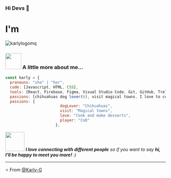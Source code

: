 ### Hi Devs 👋
# I'm

![karlylogomq](https://user-images.githubusercontent.com/75092807/117238841-3c952e80-adf3-11eb-8d86-9fc4c6aad00b.png)



### <img src="https://media4.giphy.com/media/gEw0N6mJ4uGgjqdWfX/giphy.gif?cid=ecf05e47xz4kg0deuq5x8c4df4fy8ggvpy9yf0u0bdjt5dwa&rid=giphy.gif&ct=g" width="50"> A little more about me...  

```javascript
const karly = {
  pronouns: "she" | "her",
  code: [Javascript, HTML, CSS],
  tools: [React, Firebase, Figma, Visual Studio Code, Git, GitHub, Trello],
  passions: [chihuahuas dog lover(6), visit magical towns, I love to cook and make desserts, CoD player],
  passions: {
                        dogLover: "Chihuahuas",
                        visit: "Magical towns",
                        love: "Cook and make desserts",
                        player: "CoD"
                      },
```

<img src="https://media.giphy.com/media/LnQjpWaON8nhr21vNW/giphy.gif" width="60"> <em><b>I love connecting with different people</b> so if you want to say <b>hi, I'll be happy to meet you more!</b> :)</em>

---

⭐️ From [@Karly-G](https://github.com/Karly-G)
<!--
**Karly-G/Karly-G** is a ✨ _special_ ✨ repository because its `README.md` (this file) appears on your GitHub profile.

Here are some ideas to get you started:

- 🔭 I’m currently working on ...
- 🌱 I’m currently learning ...
- 👯 I’m looking to collaborate on ...
- 🤔 I’m looking for help with ...
- 💬 Ask me about ...
- 📫 How to reach me: ...
- 😄 Pronouns: ...
- ⚡ Fun fact: ...
-->
